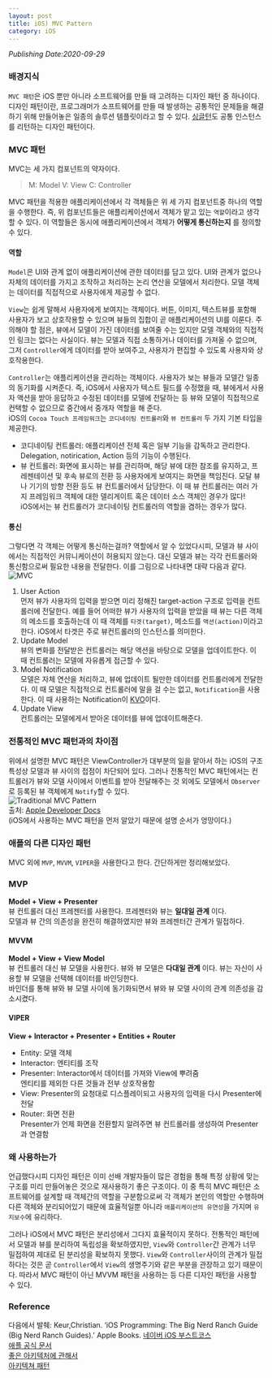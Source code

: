 ```yaml
---
layout: post
title: iOS) MVC Pattern
category: iOS
---
```

*Publishing Date:2020-09-29*

### 배경지식
`MVC 패턴`은 iOS 뿐만 아니라 소프트웨어를 만들 때 고려하는 디자인 패턴 중 하나이다. 디자인 패턴이란, 프로그래머가 소프트웨어를 만들 때 발생하는 공통적인 문제들을 해결하기 위해 만들어놓은 일종의 솔루션 템플릿이라고 할 수 있다. [싱글턴](https://devejs.github.io/ios/2020/09/17/singleton.html)도 공통 인스턴스를 리턴하는 디자인 패턴이다.

### MVC 패턴
MVC는 세 가지 컴포넌트의 약자이다.  
> M: Model
> V: View
> C: Controller

MVC 패턴을 적용한 애플리케이션에서 각 객체들은 위 세 가지 컴포넌트중 하나의 역할을 수행한다. 즉, 위 컴포넌트들은 애플리케이션에서 객체가 맡고 있는 `역할`이라고 생각할 수 있다. 이 역할들은 동시에 애플리케이션에서 객체가 **어떻게 통신하는지** 를 정의할 수 있다.  

#### 역할

`Model`은 UI와 관계 없이 애플리케이션에 관한 데이터를 담고 있다. UI와 관계가 없으나 자체의 데이터를 가지고 조작하고 처리하는 논리 연산을 모델에서 처리한다. 모델 객체는 데이터를 직접적으로 사용자에게 제공할 수 없다.

`View`는 쉽게 말해서 사용자에게 보여지는 객체이다. 버튼, 이미지, 텍스트뷰를 포함해 사용자가 보고 상호작용할 수 있으며 뷰들의 집합이 곧 애플리케이션의 UI를 이룬다. 주의해야 할 점은, 뷰에서 모델이 가진 데이터를 보여줄 수는 있지만 모델 객체와의 직접적인 링크는 없다는 사실이다. 뷰는 모델과 직접 소통하거나 데이터를 가져올 수 없으며, 그저 `Controller`에게 데이터를 받아 보여주고, 사용자가 편집할 수 있도록 사용자와 상호작용한다.

`Controller`는 애플리케이션을 관리하는 객체이다. 사용자가 보는 뷰들과 모델간 일종의 동기화를 시켜준다. 즉, iOS에서 사용자가 텍스트 필드를 수정했을 때, 뷰에게서 사용자 액션을 받아 응답하고 수정된 데이터를 모델에 전달하는 등 뷰와 모델이 직접적으로 컨택할 수 없으므로 중간에서 중개자 역할을 해 준다.  
iOS의 `Cocoa Touch 프레임워크`는 `코디네이팅 컨트롤러`와 `뷰 컨트롤러` 두 가지 기본 타입을 제공한다.
- 코디네이팅 컨트롤러: 애플리케이션 전체 혹은 일부 기능을 감독하고 관리한다. Delegation, notirication, Action 등의 기능이 수행된다.
- 뷰 컨트롤러: 화면에 표시하는 뷰를 관리하며, 해당 뷰에 대한 참조를 유지하고, 프레젠테이션 및 후속 뷰로의 전환 등 사용자에게 보여지는 화면을 책임진다. 모달 뷰나 기기의 방향 전환 등도 뷰 컨트롤러에서 담당한다. 이 때 뷰 컨트롤러는 여러 가지 프레임워크 객체에 대한 델리게이트 혹은 데이터 소스 객체인 경우가 많다!    
iOS에서는 뷰 컨트롤러가 코디네이팅 컨트롤러의 역할을 겸하는 경우가 많다.

#### 통신
그렇다면 각 객체는 어떻게 통신하는걸까? 역할에서 알 수 있었다시피, 모델과 뷰 사이에서는 직접적인 커뮤니케이션이 허용되지 않는다. 대신 모델과 뷰는 각각 컨트롤러와 통신함으로써 필요한 내용을 전달한다. 이를 그림으로 나타내면 대략 다음과 같다.  
![MVC](https://i.imgur.com/ORRapPm.png)  
1. User Action  
먼저 뷰가 사용자의 입력을 받으면 미리 정해진 target-action 구조로 입력을 컨트롤러에 전달한다. 예를 들어 어떠한 뷰가 사용자의 입력을 받았을 때 뷰는 다른 객체의 메소드를 호출하는데 이 때 객체를 `타겟(target)`, 메소드를 `액션(action)`이라고 한다. iOS에서 타겟은 주로 뷰컨트롤러의 인스턴스를 의미한다.
2. Update Model  
뷰의 변화를 전달받은 컨트롤러는 해당 액션을 바탕으로 모델을 업데이트한다. 이 때 컨트롤러는 모델에 자유롭게 접근할 수 있다.
3. Model Notification  
모델은 자체 연산을 처리하고, 뷰에 업데이트 될만한 데이터를 컨트롤러에게 전달한다. 이 때 모델은 직접적으로 컨트롤러에 말을 걸 수는 없고, `Notification`을 사용한다. 이 때 사용하는 Notification이 [KVO](https://devejs.github.io/ios/2020/09/21/swift-kvo.html)이다.
4. Update View  
컨트롤러는 모델에게서 받아온 데이터를 뷰에 업데이트해준다.

### 전통적인 MVC 패턴과의 차이점
위에서 설명한 MVC 패턴은 ViewController가 대부분의 일을 맡아서 하는 iOS의 구조 특성상 모델과 뷰 사이의 접점이 차단되어 있다. 그러나 전통적인 MVC 패턴에서는 컨트롤러가 뷰와 모델 사이에서 이벤트를 받아 전달해주는 것 외에도 모델에서 `Observer`로 등록된 뷰 객체에게 `Notify`할 수 있다.  
![Traditional MVC Pattern](https://i.imgur.com/G3q87Oc.png)  
출처: [Apple Developer Docs](https://developer.apple.com/library/archive/documentation/General/Conceptual/CocoaEncyclopedia/Model-View-Controller/Model-View-Controller.html)  
(iOS에서 사용하는 MVC 패턴을 먼저 알았기 때문에 설명 순서가 엉망이다.)


### 애플의 다른 디자인 패턴
MVC 외에 `MVP`, `MVVM`, `VIPER`을 사용한다고 한다.
간단하게만 정리해보았다.
### MVP
**Model + View + Presenter**  
뷰 컨트롤러 대신 프레젠터를 사용한다. 프레젠터와 뷰는 **일대일 관계** 이다.  
모델과 뷰 간의 의존성을 완전히 해결하였지만 뷰와 프레젠터간 관계가 밀접하다.

#### MVVM
**Model + View + View Model**   
뷰 컨트롤러 대신 뷰 모델을 사용한다.  뷰와 뷰 모델은 **다대일 관계** 이다. 뷰는 자신이 사용할 뷰 모델을 선택해 데이터를 바인딩한다.  
바인더를 통해 뷰와 뷰 모델 사이에 동기화되면서 뷰와 뷰 모델 사이의 관계 의존성을 감소시켰다.
<!-- iOS에서 뷰와 뷰 컨트롤러 사이가 너무 밀접하게  -->

#### VIPER
**View + Interactor + Presenter + Entities + Router**  
* Entity: 모델 객체
* Interactor: 엔티티를 조작
* Presenter: Interactor에서 데이터를 가져와 View에 뿌려줌  
엔티티를 제외한 다른 것들과 전부 상호작용함
* View: Presenter의 요청대로 디스플레이되고 사용자의 입력을 다시 Presenter에 전달
* Router: 화면 전환  
Presenter가 언제 화면을 전환할지 알려주면 뷰 컨트롤러를 생성하여 Presenter과 연결함

### 왜 사용하는가
언급했다시피 디자인 패턴은 이미 선배 개발자들이 많은 경험을 통해 특정 상황에 맞는 구조를 미리 만들어놓은 것으로 재사용하기 좋은 구조이다. 이 중 특히 MVC 패턴은 소프트웨어를 설계할 때 객체간의 역할을 구분함으로써 각 객체가 본인의 역할만 수행하며 다른 객체와 분리되어있기 때문에 효율적일뿐 아니라 `애플리케이션의 유연성`을 가지며 `유지보수`에 유리하다.  

그러나 iOS에서 MVC 패턴은 분리성에서 그다지 효율적이지 못하다. 전통적인 패턴에서 모델과 뷰를 분리하여 독립성을 확보하였지만, `View`와 `Controller`간 관계가 너무 밀접하여 제대로 된 분리성을 확보하지 못했다. `View`와 `Controller`사이의 관계가 밀접하다는 것은 곧 `Controller`에서 `View`의 생명주기와 같은 부분을 관장하고 있기 때문이다. 따라서 MVC 패턴이 아닌 MVVM 패턴을 사용하는 등 다른 디자인 패턴을 사용할 수 있다.



### Reference
다음에서 발췌: Keur,Christian. ‘iOS Programming: The Big Nerd Ranch Guide (Big Nerd Ranch Guides).’ Apple Books.
[네이버 iOS 부스트코스](https://www.edwith.org/boostcourse-ios)  
[애플 공식 문서](https://developer.apple.com/library/archive/documentation/General/Conceptual/DevPedia-CocoaCore/MVC.html)  
[좋은 아키텍처에 관해서](https://jiyeonlab.tistory.com/38)  
[아키텍쳐 패턴](http://labs.brandi.co.kr/2018/02/21/kimjh.html)

